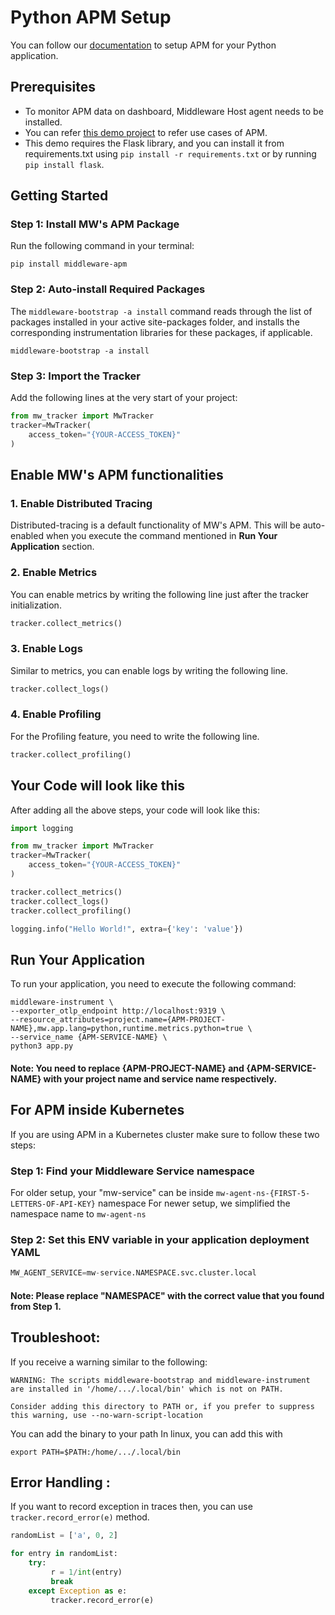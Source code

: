 # Python APM Setup
You can follow our [documentation](https://docs.middleware.io/docs/apm-configuration/python/python-apm-setup) to setup APM for your Python application.

## Prerequisites

* To monitor APM data on dashboard, Middleware Host agent needs to be installed.
* You can refer [this demo project](https://github.com/middleware-labs/demo-apm/tree/master/python) to refer use cases
  of APM.
* This demo requires the Flask library, and you can install it from requirements.txt using `pip install -r requirements.txt` or by running `pip install flask`.

## Getting Started
### Step 1: Install MW's APM Package
Run the following command in your terminal:
```
pip install middleware-apm
```

### Step 2: Auto-install Required Packages
The `middleware-bootstrap -a install` command reads through the list of packages installed in your active site-packages folder, and installs the corresponding instrumentation libraries for these packages, if applicable.
```
middleware-bootstrap -a install
```

### Step 3: Import the Tracker
Add the following lines at the very start of your project:
```python
from mw_tracker import MwTracker
tracker=MwTracker(
    access_token="{YOUR-ACCESS_TOKEN}"
)
```

## Enable MW's APM functionalities

### 1. Enable Distributed Tracing
Distributed-tracing is a default functionality of MW's APM. This will be auto-enabled when you execute the command mentioned in **Run Your Application** section.

### 2. Enable Metrics
You can enable metrics by writing the following line just after the tracker initialization.
```python
tracker.collect_metrics()
```

### 3. Enable Logs
Similar to metrics, you can enable logs by writing the following line.
```python
tracker.collect_logs()
```

### 4. Enable Profiling
For the Profiling feature, you need to write the following line.
```python
tracker.collect_profiling()
```

## Your Code will look like this
After adding all the above steps, your code will look like this:
```python
import logging

from mw_tracker import MwTracker
tracker=MwTracker(
    access_token="{YOUR-ACCESS_TOKEN}"
)

tracker.collect_metrics()
tracker.collect_logs()
tracker.collect_profiling()

logging.info("Hello World!", extra={'key': 'value'})
```

## Run Your Application
To run your application, you need to execute the following command:
```
middleware-instrument \
--exporter_otlp_endpoint http://localhost:9319 \
--resource_attributes=project.name={APM-PROJECT-NAME},mw.app.lang=python,runtime.metrics.python=true \
--service_name {APM-SERVICE-NAME} \
python3 app.py
```
#### Note: You need to replace <strong>\{APM-PROJECT-NAME\}</strong> and <strong>\{APM-SERVICE-NAME\}</strong> with your project name and service name respectively.

## For APM inside Kubernetes
If you are using APM in a Kubernetes cluster make sure to follow these two steps:

### Step 1: Find your Middleware Service namespace
For older setup, your "mw-service" can be inside `mw-agent-ns-{FIRST-5-LETTERS-OF-API-KEY}` namespace
For newer setup, we simplified the namespace name to `mw-agent-ns`

### Step 2: Set this ENV variable in your application deployment YAML
```python
MW_AGENT_SERVICE=mw-service.NAMESPACE.svc.cluster.local
```
#### Note: Please replace "NAMESPACE" with the correct value that you found from Step 1.

## Troubleshoot:
If you receive a warning similar to the following:
```
WARNING: The scripts middleware-bootstrap and middleware-instrument are installed in '/home/.../.local/bin' which is not on PATH.

Consider adding this directory to PATH or, if you prefer to suppress this warning, use --no-warn-script-location
```

You can add the binary to your path
In linux, you can add this with
```
export PATH=$PATH:/home/.../.local/bin
```

## Error Handling :
If you want to record exception in traces then, you can use `tracker.record_error(e)` method.

```python
randomList = ['a', 0, 2]

for entry in randomList:
    try:
         r = 1/int(entry)
         break
    except Exception as e:
         tracker.record_error(e)
```
